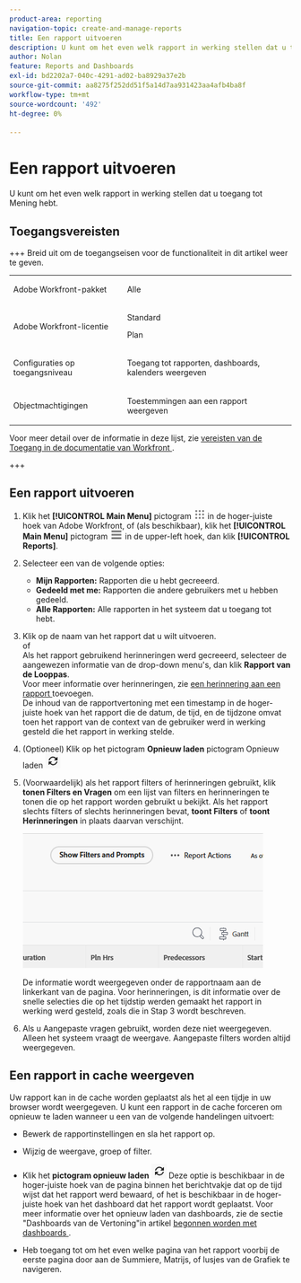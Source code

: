 ```yaml
---
product-area: reporting
navigation-topic: create-and-manage-reports
title: Een rapport uitvoeren
description: U kunt om het even welk rapport in werking stellen dat u toegang tot Mening hebt.
author: Nolan
feature: Reports and Dashboards
exl-id: bd2202a7-040c-4291-ad02-ba8929a37e2b
source-git-commit: aa8275f252dd51f5a14d7aa931423aa4afb4ba8f
workflow-type: tm+mt
source-wordcount: '492'
ht-degree: 0%

---
```



# Een rapport uitvoeren

U kunt om het even welk rapport in werking stellen dat u toegang tot Mening hebt.

<!-- Audited: 11/2024 -->

<!--
NOTE: ***Linked to Getting Started with Reporting.***This information is obsolete, because asynchronous timeline is not enabled for all customers (used to be included in the "Viewing a Cached Report" section): Some reports in Workfront can take a significant time to load. If your report takes longer than 30 seconds to load, your report is cached after it is finished loading, and a message is displayed in the upper-right corner of the page indicating that the report being viewed is a saved report from a specific time.

After a report is cached, it is available for the next 12 hours. Any user who runs the report (as described in "Running a Report") sees the cached report.)
-->

## Toegangsvereisten

+++ Breid uit om de toegangseisen voor de functionaliteit in dit artikel weer te geven. 

<table style="table-layout:auto"> 
 <col> 
 <col> 
 <tbody> 
  <tr> 
   <td role="rowheader">Adobe Workfront-pakket</td> 
   <td> <p>Alle</p> </td> 
  </tr> 
  <tr> 
   <td role="rowheader">Adobe Workfront-licentie</td> 
   <td> 
      <p>Standard</p>
      <p>Plan</p>
   </td>
  </tr> 
  <tr> 
   <td role="rowheader">Configuraties op toegangsniveau</td> 
   <td> <p>Toegang tot rapporten, dashboards, kalenders weergeven</p></td> 
  </tr> 
  <tr> 
   <td role="rowheader">Objectmachtigingen</td> 
     <td> <p>Toestemmingen aan een rapport weergeven</p></td> 
  </tr> 
 </tbody> 
</table>

Voor meer detail over de informatie in deze lijst, zie [ vereisten van de Toegang in de documentatie van Workfront ](/help/quicksilver/administration-and-setup/add-users/access-levels-and-object-permissions/access-level-requirements-in-documentation.md).

+++

## Een rapport uitvoeren

1. Klik het **[!UICONTROL Main Menu]** pictogram ![ Belangrijkste Menu ](/help/_includes/assets/main-menu-icon.png) in de hoger-juiste hoek van Adobe Workfront, of (als beschikbaar), klik het **[!UICONTROL Main Menu]** pictogram ![ Belangrijkste Menu ](/help/_includes/assets/main-menu-icon-left-nav.png) in de upper-left hoek, dan klik **[!UICONTROL Reports]**.

1. Selecteer een van de volgende opties:

   * **Mijn Rapporten:** Rapporten die u hebt gecreeerd.
   * **Gedeeld met me:** Rapporten die andere gebruikers met u hebben gedeeld.
   * **Alle Rapporten:** Alle rapporten in het systeem dat u toegang tot hebt.

1. Klik op de naam van het rapport dat u wilt uitvoeren.\
   of\
   Als het rapport gebruikend herinneringen werd gecreeerd, selecteer de aangewezen informatie van de drop-down menu&#39;s, dan klik **Rapport van de Looppas**.\
   Voor meer informatie over herinneringen, zie [ een herinnering aan een rapport ](../../../reports-and-dashboards/reports/creating-and-managing-reports/add-prompt-report.md) toevoegen.\
   De inhoud van de rapportvertoning met een timestamp in de hoger-juiste hoek van het rapport die de datum, de tijd, en de tijdzone omvat toen het rapport van de context van de gebruiker werd in werking gesteld die het rapport in werking stelde.

1. (Optioneel) Klik op het pictogram **Opnieuw laden** pictogram Opnieuw laden ![ om de resultaten in een rapport te vernieuwen als het rapport een tijdje in uw browser is weergegeven.](assets/unshimmed-report-refresh-icon.png)

1. (Voorwaardelijk) als het rapport filters of herinneringen gebruikt, klik **tonen Filters en Vragen** om een lijst van filters en herinneringen te tonen die op het rapport worden gebruikt u bekijkt. Als het rapport slechts filters of slechts herinneringen bevat, **toont Filters** of **toont Herinneringen** in plaats daarvan verschijnt.

   ![ toon filters en herinneringen ](assets/unshimmed-show-filters-and-prompts.png)

   De informatie wordt weergegeven onder de rapportnaam aan de linkerkant van de pagina. Voor herinneringen, is dit informatie over de snelle selecties die op het tijdstip werden gemaakt het rapport in werking werd gesteld, zoals die in Stap 3 wordt beschreven.

1. Als u Aangepaste vragen gebruikt, worden deze niet weergegeven. Alleen het systeem vraagt de weergave. Aangepaste filters worden altijd weergegeven.

## Een rapport in cache weergeven

Uw rapport kan in de cache worden geplaatst als het al een tijdje in uw browser wordt weergegeven. U kunt een rapport in de cache forceren om opnieuw te laden wanneer u een van de volgende handelingen uitvoert:

* Bewerk de rapportinstellingen en sla het rapport op.
* Wijzig de weergave, groep of filter.
* Klik het **pictogram opnieuw laden** ![ pictogram opnieuw laden ](assets/unshimmed-report-refresh-icon.png)
Deze optie is beschikbaar in de hoger-juiste hoek van de pagina binnen het berichtvakje dat op de tijd wijst dat het rapport werd bewaard, of het is beschikbaar in de hoger-juiste hoek van het dashboard dat het rapport wordt geplaatst. Voor meer informatie over het opnieuw laden van dashboards, zie de sectie &quot;Dashboards van de Vertoning&quot;in artikel [ begonnen worden met dashboards ](../../../reports-and-dashboards/dashboards/understanding-dashboards/get-started-dashboards.md).

* Heb toegang tot om het even welke pagina van het rapport voorbij de eerste pagina door aan de Summiere, Matrijs, of lusjes van de Grafiek te navigeren.
